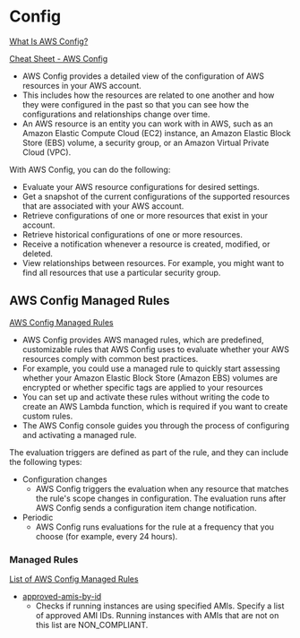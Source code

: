 # Config

[What Is AWS Config?](https://docs.aws.amazon.com/config/latest/developerguide/WhatIsConfig.html)

[Cheat Sheet - AWS Config](https://tutorialsdojo.com/aws-config)

- AWS Config provides a detailed view of the configuration of AWS resources in your AWS account.
- This includes how the resources are related to one another and how they were configured in the past so that you can see how the configurations and relationships change over time.
- An AWS resource is an entity you can work with in AWS, such as an Amazon Elastic Compute Cloud (EC2) instance, an Amazon Elastic Block Store (EBS) volume, a security group, or an Amazon Virtual Private Cloud (VPC). 

With AWS Config, you can do the following:

- Evaluate your AWS resource configurations for desired settings.
- Get a snapshot of the current configurations of the supported resources that are associated with your AWS account.
- Retrieve configurations of one or more resources that exist in your account.
- Retrieve historical configurations of one or more resources.
- Receive a notification whenever a resource is created, modified, or deleted.
- View relationships between resources. For example, you might want to find all resources that use a particular security group.


## AWS Config Managed Rules

[AWS Config Managed Rules](https://docs.aws.amazon.com/config/latest/developerguide/evaluate-config_use-managed-rules.html)

- AWS Config provides AWS managed rules, which are predefined, customizable rules that AWS Config uses to evaluate whether your AWS resources comply with common best practices.
- For example, you could use a managed rule to quickly start assessing whether your Amazon Elastic Block Store (Amazon EBS) volumes are encrypted or whether specific tags are applied to your resources
- You can set up and activate these rules without writing the code to create an AWS Lambda function, which is required if you want to create custom rules.
- The AWS Config console guides you through the process of configuring and activating a managed rule.

The evaluation triggers are defined as part of the rule, and they can include the following types:

- Configuration changes
    - AWS Config triggers the evaluation when any resource that matches the rule's scope changes in configuration. The evaluation runs after AWS Config sends a configuration item change notification.
- Periodic
    - AWS Config runs evaluations for the rule at a frequency that you choose (for example, every 24 hours).


### Managed Rules

[List of AWS Config Managed Rules](https://docs.aws.amazon.com/config/latest/developerguide/managed-rules-by-aws-config.html)

- [approved-amis-by-id](https://docs.aws.amazon.com/config/latest/developerguide/approved-amis-by-id.html)
  - Checks if running instances are using specified AMIs. Specify a list of approved AMI IDs. Running instances with AMIs that are not on this list are NON_COMPLIANT.

